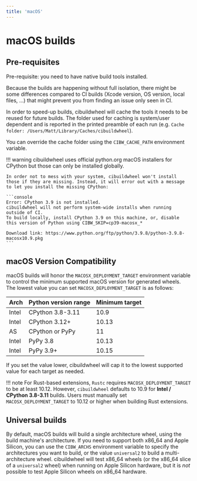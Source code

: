 ```yaml
---
title: 'macOS'
---
```


# macOS builds

## Pre-requisites

Pre-requisite: you need to have native build tools installed.

Because the builds are happening without full isolation, there might be some differences compared to CI builds (Xcode version, OS version, local files, ...) that might prevent you from finding an issue only seen in CI.

In order to speed-up builds, cibuildwheel will cache the tools it needs to be reused for future builds. The folder used for caching is system/user dependent and is reported in the printed preamble of each run (e.g. `Cache folder: /Users/Matt/Library/Caches/cibuildwheel`).

You can override the cache folder using the `CIBW_CACHE_PATH` environment variable.

!!! warning
    cibuildwheel uses official python.org macOS installers for CPython but those can only be installed globally.

    In order not to mess with your system, cibuildwheel won't install those if they are missing. Instead, it will error out with a message to let you install the missing CPython:

    ```console
    Error: CPython 3.9 is not installed.
    cibuildwheel will not perform system-wide installs when running outside of CI.
    To build locally, install CPython 3.9 on this machine, or, disable this version of Python using CIBW_SKIP=cp39-macosx_*

    Download link: https://www.python.org/ftp/python/3.9.8/python-3.9.8-macosx10.9.pkg
    ```

## macOS Version Compatibility

macOS builds will honor the `MACOSX_DEPLOYMENT_TARGET` environment variable to control the minimum supported macOS version for generated wheels. The lowest value you can set `MACOSX_DEPLOYMENT_TARGET` is as follows:

| Arch  | Python version range | Minimum target |
|-------|----------------------|----------------|
| Intel | CPython 3.8-3.11     | 10.9           |
| Intel | CPython 3.12+        | 10.13          |
| AS    | CPython or PyPy      | 11             |
| Intel | PyPy 3.8             | 10.13          |
| Intel | PyPy 3.9+            | 10.15          |

If you set the value lower, cibuildwheel will cap it to the lowest supported value for each target as needed.

!!! note
    For Rust-based extensions, `Rustc` requires `MACOSX_DEPLOYMENT_TARGET` to be at
    least 10.12. However, `cibuildwheel` defaults to 10.9 for
    **Intel / CPython 3.8-3.11** builds. Users must manually set
    `MACOSX_DEPLOYMENT_TARGET` to 10.12 or higher when building Rust extensions.

## Universal builds

By default, macOS builds will build a single architecture wheel, using the build machine's architecture. If you need to support both x86_64 and Apple Silicon, you can use the `CIBW_ARCHS` environment variable to specify the architectures you want to build, or the value `universal2` to build a multi-architecture wheel. cibuildwheel will test x86_64 wheels (or the x86_64 slice of a `universal2` wheel) when running on Apple Silicon hardware, but it is *not* possible to test Apple Silicon wheels on x86_64 hardware.
